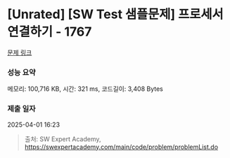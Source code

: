 # [Unrated] [SW Test 샘플문제] 프로세서 연결하기 - 1767 

[문제 링크](https://swexpertacademy.com/main/code/problem/problemDetail.do?contestProbId=AV4suNtaXFEDFAUf) 

### 성능 요약

메모리: 100,716 KB, 시간: 321 ms, 코드길이: 3,408 Bytes

### 제출 일자

2025-04-01 16:23



> 출처: SW Expert Academy, https://swexpertacademy.com/main/code/problem/problemList.do